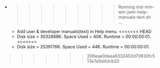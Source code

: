 * >>>>>>>>> Running inst-min-win-jwm-help-manuals-text.sh ...
  * Add user & developer manuals(text) in Help menu.
<<<<<<< HEAD
  * Disk size = 3032888K. Space Used = 40K. Runtime = 00:00:00:01.
=======
  * Disk size = 2539176K. Space Used = 44K. Runtime = 00:00:00:01.
>>>>>>> 206eae0daaa6332453d70820fc513e7a5d4dcb20
